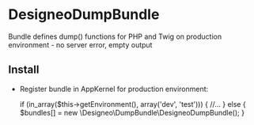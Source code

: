 DesigneoDumpBundle
=====================

Bundle defines dump() functions for PHP and Twig on production environment - no server error, empty output

## Install

* Register bundle in AppKernel for production environment:

	if (in_array($this->getEnvironment(), array('dev', 'test'))) {
        //...
    }
    else {
        $bundles[] = new \Designeo\DumpBundle\DesigneoDumpBundle();
    }
